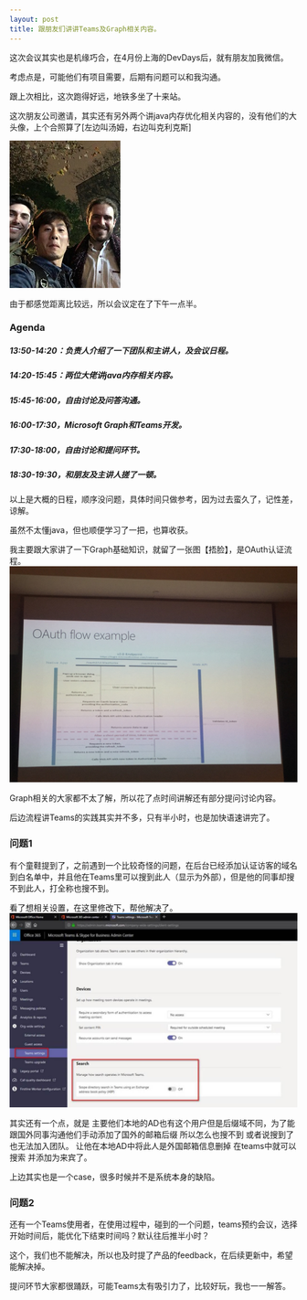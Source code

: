 ```yaml
---
layout: post
title: 跟朋友们讲讲Teams及Graph相关内容。
---
```


这次会议其实也是机缘巧合，在4月份上海的DevDays后，就有朋友加我微信。

考虑点是，可能他们有项目需要，后期有问题可以和我沟通。

跟上次相比，这次跑得好远，地铁多坐了十来站。

这次朋友公司邀请，其实还有另外两个讲java内存优化相关内容的，没有他们的大头像，上个合照算了[左边叫汤姆，右边叫克利克斯]

![microsoft-teams](../images/20190928/IMG_0859.JPG)

由于都感觉距离比较远，所以会议定在了下午一点半。

### Agenda

##### 13:50-14:20：负责人介绍了一下团队和主讲人，及会议日程。
##### 14:20-15:45：两位大佬讲java内存相关内容。
##### 15:45-16:00，自由讨论及问答沟通。
##### 16:00-17:30，Microsoft Graph和Teams开发。
##### 17:30-18:00，自由讨论和提问环节。
##### 18:30-19:30，和朋友及主讲人搓了一顿。

以上是大概的日程，顺序没问题，具体时间只做参考，因为过去蛮久了，记性差，谅解。

虽然不太懂java，但也顺便学习了一把，也算收获。

我主要跟大家讲了一下Graph基础知识，就留了一张图【捂脸】，是OAuth认证流程。
![microsoft-teams](../images/20190928/screenshot.jpg)

Graph相关的大家都不太了解，所以花了点时间讲解还有部分提问讨论内容。

后边流程讲Teams的实践其实并不多，只有半小时，也是加快语速讲完了。

### 问题1
有个童鞋提到了，之前遇到一个比较奇怪的问题，在后台已经添加认证访客的域名到白名单中，并且他在Teams里可以搜到此人（显示为外部），但是他的同事却搜不到此人，打全称也搜不到。

看了想相关设置，在这里修改下，帮他解决了。
![microsoft-teams](../images/20190928/settings.png)

其实还有一个点，就是
主要他们本地的AD也有这个用户但是后缀域不同，为了能跟国外同事沟通他们手动添加了国外的邮箱后缀 所以怎么也搜不到 或者说搜到了也无法加入团队。
让他在本地AD中将此人是外国邮箱信息删掉 在teams中就可以搜索 并添加为来宾了。

上边其实也是一个case，很多时候并不是系统本身的缺陷。

### 问题2
还有一个Teams使用者，在使用过程中，碰到的一个问题，teams预约会议，选择开始时间后，能优化下结束时间吗？默认往后推半小时？

这个，我们也不能解决，所以也及时提了产品的feedback，在后续更新中，希望能解决掉。


提问环节大家都很踊跃，可能Teams太有吸引力了，比较好玩，我也一一解答。